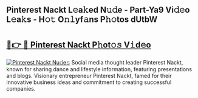 ## Pinterest Nackt L𝚎a𝚔ed N𝚞𝚍e - Part-Ya9 Vi𝚍𝚎o L𝚎a𝚔s - H𝚘𝚝 O𝚗𝚕yf𝚊ns P𝚑𝚘tos dUtbW

# <h2><a href="http://kf7utt.oniu.top/?m=Pinterest+Nackt">🔗👉 🔴 Pinterest Nackt P𝚑ot𝚘𝚜 V𝚒d𝚎o</a></h2>

[![Pinterest Nackt Nu𝚍e𝚜](https://i.imgur.com/0qMVB7G.gif)](http://kf7utt.oniu.top/?m=Pinterest+Nackt)
Social media thought leader Pinterest Nackt, known for sharing dance and lifestyle information, featuring presentations and blogs. Visionary entrepreneur Pinterest Nackt, famed for their innovative business ideas and commitment to creating successful companies.  
